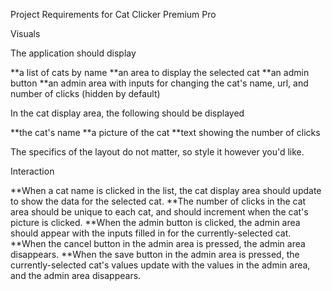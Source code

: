 Project Requirements for Cat Clicker Premium Pro

Visuals

The application should display

**a list of cats by name
**an area to display the selected cat
**an admin button
**an admin area with inputs for changing the cat's name, url, and number of clicks (hidden by default)

In the cat display area, the following should be displayed

**the cat's name
**a picture of the cat
**text showing the number of clicks

The specifics of the layout do not matter, so style it however you'd like.

Interaction

**When a cat name is clicked in the list, the cat display area should update to show the data for the selected cat.
**The number of clicks in the cat area should be unique to each cat, and should increment when the cat's picture is clicked.
**When the admin button is clicked, the admin area should appear with the inputs filled in for the currently-selected cat.
**When the cancel button in the admin area is pressed, the admin area disappears.
**When the save button in the admin area is pressed, the currently-selected cat's values update with the values in the admin area, and the admin area disappears.
